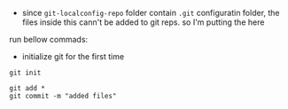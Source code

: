 * since `git-localconfig-repo` folder contain `.git` configuratin folder, the files inside this 
cann't be added to git reps. so I'm putting the here

run bellow commads:

- initialize git for the first time

```properties
git init
```

```properties
git add *
git commit -m "added files"
```
